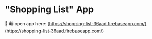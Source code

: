 # "Shopping List" App

&#128210; &#128717;
open app here:
[https://shopping-list-36aad.firebaseapp.com/]
(https://shopping-list-36aad.firebaseapp.com/)
